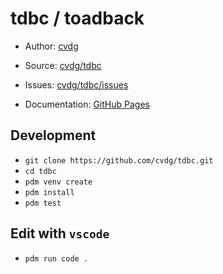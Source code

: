 # tdbc / toadback

* Author: [cvdg](https://github.com/cvdg)

* Source: [cvdg/tdbc](https://github.com/cvdg/tdbc)

* Issues: [cvdg/tdbc/issues](https://github.com/cvdg/tdbc/issues)

* Documentation: [GitHub Pages](https://www.cvdg.eu/tdbc)


## Development

* `git clone https://github.com/cvdg/tdbc.git`
* `cd tdbc`
* `pdm venv create`
* `pdm install`
* `pdm test`

## Edit with `vscode`

* `pdm run code .`